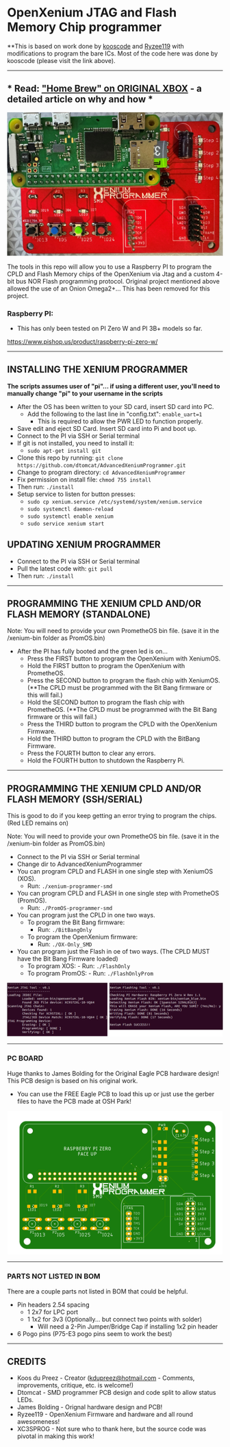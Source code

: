# OpenXenium JTAG and Flash Memory Chip programmer

**This is based on work done by [kooscode](https://github.com/kooscode/xenium-programmer) and [Ryzee119](https://github.com/ryzee119/openxenium) with modifications to program the bare ICs.  Most of the code here was done by kooscode (please visit the link above).

--------------

## * Read: ["Home Brew" on ORIGINAL XBOX](XBOX.md) - a detailed article on why and how *

![xenium-programmer](images/xenium-flash.jpg)

The tools in this repo will allow you to use a Raspberry PI to program the CPLD and Flash Memory chips of the OpenXenium via Jtag and a custom 4-bit bus NOR Flash programming protocol.
Original project mentioned above allowed the use of an Onion Omega2+... This has been removed for this project. 


### Raspberry PI:
- This has only been tested on PI Zero W and PI 3B+ models so far.

https://www.pishop.us/product/raspberry-pi-zero-w/

-------------
## INSTALLING THE XENIUM PROGRAMMER
**The scripts assumes user of "pi"...  if using a different user, you'll need to manually change "pi" to your username in the scripts**
- After the OS has been written to your SD card, insert SD card into PC.
    - Add the following to the last line in "config.txt":   `enable_uart=1`
        - This is required to allow the PWR LED to function properly.
- Save edit and eject SD Card.  Insert SD card into Pi and boot up.
- Connect to the PI via SSH or Serial terminal
- If git is not installed, you need to install it:
    - `sudo apt-get install git`
- Clone this repo by running: `git clone https://github.com/dtomcat/AdvancedXeniumProgrammer.git`
- Change to program directory: `cd AdvancedXeniumProgrammer`
- Fix permission on install file:  `chmod 755 install`
- Then run: `./install`
- Setup service to listen for button presses:
    - `sudo cp xenium.service /etc/systemd/system/xenium.service`
    - `sudo systemctl daemon-reload`
    - `sudo systemctl enable xenium`
    - `sudo service xenium start`

## UPDATING XENIUM PROGRAMMER

- Connect to the PI via SSH or Serial terminal 
- Pull the latest code with: `git pull`
- Then run: `./install` 

-------------
## PROGRAMMING THE XENIUM CPLD AND/OR FLASH MEMORY (STANDALONE)

Note: You will need to provide your own PrometheOS bin file. (save it in the /xenium-bin folder as PromOS.bin)

- After the PI has fully booted and the green led is on...
    - Press the FIRST button to program the OpenXenium with XeniumOS.
    - Hold the FIRST button to program the OpenXenium with PrometheOS.
    - Press the SECOND button to program the flash chip with XeniumOS. (**The CPLD must be programmed with the Bit Bang firmware or this will fail.)
    - Hold the SECOND button to program the flash chip with PrometheOS. (**The CPLD must be programmed with the Bit Bang firmware or this will fail.)
    - Press the THIRD button to program the CPLD with the OpenXenium Firmware.
    - Hold the THIRD button to program the CPLD with the BitBang Firmware.
    - Press the FOURTH button to clear any errors.
    - Hold the FOURTH button to shutdown the Raspberry Pi.

-------------
## PROGRAMMING THE XENIUM CPLD AND/OR FLASH MEMORY (SSH/SERIAL)
This is good to do if you keep getting an error trying to program the chips. (Red LED remains on)

Note: You will need to provide your own PrometheOS bin file. (save it in the /xenium-bin folder as PromOS.bin)

- Connect to the PI via SSH or Serial terminal
- Change dir to AdvancedXeniumProgrammer
- You can program CPLD and FLASH in one single step with XeniumOS (XOS).
    - Run: `./xenium-programmer-smd`
- You can program CPLD and FLASH in one single step with PrometheOS (PromOS).
    - Run: `./PromOS-programmer-smd`
- You can program just the CPLD in one two ways.
    - To program the Bit Bang firmware: 
        - Run: `./BitBangOnly`
    - To program the OpenXenium firmware: 
        - Run: `./OX-Only_SMD`
- You can program just the Flash in oe of two ways. (The CPLD MUST have the Bit Bang Firmware loaded)
    - To program XOS:
          - Run: `./FlashOnly`
    - To program PromOS:
          - Run: `./FlashOnlyProm`


![screenshot](images/sshot.png)

-------------

### PC BOARD

Huge thanks to James Bolding for the Original Eagle PCB hardware design!
This PCB design is based on his original work.  

- You can use the FREE Eagle PCB to load this up or just use the gerber files to have the PCB made at OSH Park!

![RPI PCB](hardware/RaspberryPiZero/images/rpi-top.png)


--------------

### PARTS NOT LISTED IN BOM
There are a couple parts not listed in BOM that could be helpful.
- Pin headers 2.54 spacing
    - 1 2x7 for LPC port
    - 1 1x2 for 3v3 (Optionally... but connect two points with solder)
        - Will need a 2-Pin Jumper/Bridge Cap if installing 1x2 pin header
- 6 Pogo pins (P75-E3 pogo pins seem to work the best)

-------------
## CREDITS

- Koos du Preez - Creator (kdupreez@hotmail.com - Comments, improvements, critique, etc. is welcome!)
- Dtomcat - SMD programmer PCB design and code split to allow status LEDs.
- James Bolding - Orignal hardware design and PCB!
- Ryzee119 -  OpenXenium Firmware and hardware and all round awesomeness!
- XC3SPROG - Not sure who to thank here, but the source code was pivotal in making this work!
